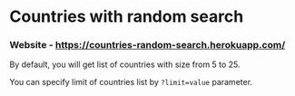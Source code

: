 # Countries with random search
### Website - https://countries-random-search.herokuapp.com/

By default, you will get list of countries with size from 5 to 25.

You can specify limit of countries list by `?limit=value` parameter.
